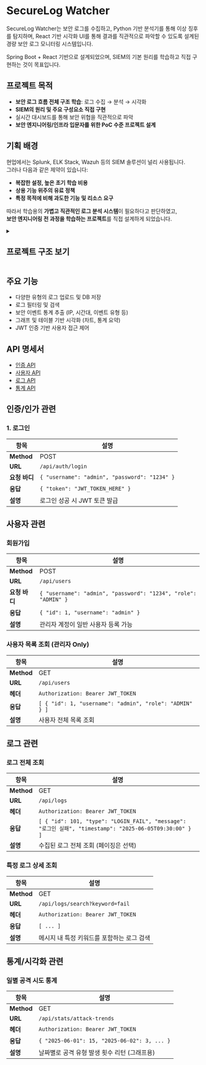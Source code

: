 
# SecureLog Watcher

SecureLog Watcher는 보안 로그를 수집하고, Python 기반 분석기를 통해 이상 징후를 탐지하며, React 기반 시각화 UI를 통해 결과를 직관적으로 파악할 수 있도록 설계된 경량 보안 로그 모니터링 시스템입니다.

Spring Boot + React 기반으로 설계되었으며, SIEM의 기본 원리를 학습하고 직접 구현하는 것이 목표입니다.

## 프로젝트 목적

- **보안 로그 흐름 전체 구조 학습**: 로그 수집 → 분석 → 시각화
- **SIEM의 원리 및 주요 구성요소 직접 구현**
- 실시간 대시보드를 통해 보안 위협을 직관적으로 파악
- **보안 엔지니어링/인프라 입문자를 위한 PoC 수준 프로젝트 설계**

## 기획 배경

현업에서는 Splunk, ELK Stack, Wazuh 등의 SIEM 솔루션이 널리 사용됩니다.  
그러나 다음과 같은 제약이 있습니다:

- **복잡한 설정, 높은 초기 학습 비용**
- **상용 기능 위주의 유료 정책**
- **특정 목적에 비해 과도한 기능 및 리소스 요구**

따라서 학습용의 **가볍고 직관적인 로그 분석 시스템**이 필요하다고 판단하였고,  
**보안 엔지니어링 전 과정을 학습하는 프로젝트**를 직접 설계하게 되었습니다.

<details><summary><h2>프로젝트 구조 보기</h2></summary>

```
securelog-watcher/
├── backend/                 # Spring Boot API 서버
│   ├── controller/          # REST API 엔드포인트
│   ├── domain/              # JPA 엔티티
│   ├── dto/                 # 요청/응답 객체
│   ├── repository/          # DB 액세스
│   ├── service/             # 비즈니스 로직
│   ├── config/              # 설정 (JWT, Swagger 등)
│   └── util/                # Python 분석기 연동
├── analyzer/                # Python 기반 로그 분석기
│   ├── analyzer/            # 파서, 통계, 이상 탐지 모듈
│   └── main.py              # 진입점 (Spring에서 호출)
├── frontend/                # React + TailwindCSS 시각화
│   └── api/                 # Axios 등 API 정리
└── README.md
```
</details>

## 주요 기능

- 다양한 유형의 로그 업로드 및 DB 저장
- 로그 필터링 및 검색
- 보안 이벤트 통계 추출 (IP, 시간대, 이벤트 유형 등)
- 그래프 및 테이블 기반 시각화 (차트, 통계 요약)
- JWT 인증 기반 사용자 접근 제어

## API 명세서
- [인증 API](##인증-api)
- [사용자 API](##사용자-api)
- [로그 API](##로그-api)
- [통계 API](##통계-api)
## 인증/인가 관련

### 1. 로그인

| 항목         | 설명                                            |
| ---------- | --------------------------------------------- |
| **Method** | POST                                          |
| **URL**    | `/api/auth/login`                             |
| **요청 바디**  | `{ "username": "admin", "password": "1234" }` |
| **응답**     | `{ "token": "JWT_TOKEN_HERE" }`               |
| **설명**     | 로그인 성공 시 JWT 토큰 발급                            |
## 사용자 관련

### 회원가입

| 항목         | 설명                                                             |
| ---------- | -------------------------------------------------------------- |
| **Method** | POST                                                           |
| **URL**    | `/api/users`                                                   |
| **요청 바디**  | `{ "username": "admin", "password": "1234", "role": "ADMIN" }` |
| **응답**     | `{ "id": 1, "username": "admin" }`                             |
| **설명**     | 관리자 계정이 일반 사용자 등록 가능                                           |
### 사용자 목록 조회 (관리자 Only)

| 항목         | 설명                                                      |
| ---------- | ------------------------------------------------------- |
| **Method** | GET                                                     |
| **URL**    | `/api/users`                                            |
| **헤더**     | `Authorization: Bearer JWT_TOKEN`                       |
| **응답**     | `[ { "id": 1, "username": "admin", "role": "ADMIN" } ]` |
| **설명**     | 사용자 전체 목록 조회                                            |
## 로그 관련

### 로그 전체 조회

| 항목         | 설명                                                                                                 |
| ---------- | -------------------------------------------------------------------------------------------------- |
| **Method** | GET                                                                                                |
| **URL**    | `/api/logs`                                                                                        |
| **헤더**     | `Authorization: Bearer JWT_TOKEN`                                                                  |
| **응답**     | `[ { "id": 101, "type": "LOGIN_FAIL", "message": "로그인 실패", "timestamp": "2025-06-05T09:30:00" } ]` |
| **설명**     | 수집된 로그 전체 조회 (페이징은 선택)                                                                             |
### 특정 로그 상세 조회

| 항목         | 설명                                |
| ---------- | --------------------------------- |
| **Method** | GET                               |
| **URL**    | `/api/logs/search?keyword=fail`   |
| **헤더**     | `Authorization: Bearer JWT_TOKEN` |
| **응답**     | `[ ... ]`                         |
| **설명**     | 메시지 내 특정 키워드를 포함하는 로그 검색          |

## 통계/시각화 관련

### 일별 공격 시도 통계

| 항목         | 설명                                           |
| ---------- | -------------------------------------------- |
| **Method** | GET                                          |
| **URL**    | `/api/stats/attack-trends`                   |
| **헤더**     | `Authorization: Bearer JWT_TOKEN`            |
| **응답**     | `{ "2025-06-01": 15, "2025-06-02": 3, ... }` |
| **설명**     | 날짜별로 공격 유형 발생 횟수 리턴 (그래프용)                   |
